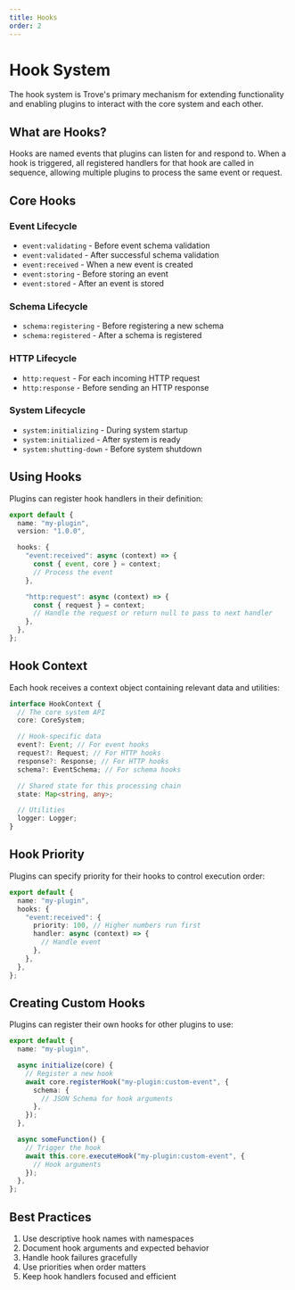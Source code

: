 ```yaml
---
title: Hooks
order: 2
---
```


# Hook System

The hook system is Trove's primary mechanism for extending functionality and
enabling plugins to interact with the core system and each other.

## What are Hooks?

Hooks are named events that plugins can listen for and respond to. When a hook
is triggered, all registered handlers for that hook are called in sequence,
allowing multiple plugins to process the same event or request.

## Core Hooks

### Event Lifecycle

- `event:validating` - Before event schema validation
- `event:validated` - After successful schema validation
- `event:received` - When a new event is created
- `event:storing` - Before storing an event
- `event:stored` - After an event is stored

### Schema Lifecycle

- `schema:registering` - Before registering a new schema
- `schema:registered` - After a schema is registered

### HTTP Lifecycle

- `http:request` - For each incoming HTTP request
- `http:response` - Before sending an HTTP response

### System Lifecycle

- `system:initializing` - During system startup
- `system:initialized` - After system is ready
- `system:shutting-down` - Before system shutdown

## Using Hooks

Plugins can register hook handlers in their definition:

```ts
export default {
  name: "my-plugin",
  version: "1.0.0",

  hooks: {
    "event:received": async (context) => {
      const { event, core } = context;
      // Process the event
    },

    "http:request": async (context) => {
      const { request } = context;
      // Handle the request or return null to pass to next handler
    },
  },
};
```

## Hook Context

Each hook receives a context object containing relevant data and utilities:

```ts
interface HookContext {
  // The core system API
  core: CoreSystem;

  // Hook-specific data
  event?: Event; // For event hooks
  request?: Request; // For HTTP hooks
  response?: Response; // For HTTP hooks
  schema?: EventSchema; // For schema hooks

  // Shared state for this processing chain
  state: Map<string, any>;

  // Utilities
  logger: Logger;
}
```

## Hook Priority

Plugins can specify priority for their hooks to control execution order:

```ts
export default {
  name: "my-plugin",
  hooks: {
    "event:received": {
      priority: 100, // Higher numbers run first
      handler: async (context) => {
        // Handle event
      },
    },
  },
};
```

## Creating Custom Hooks

Plugins can register their own hooks for other plugins to use:

```ts
export default {
  name: "my-plugin",

  async initialize(core) {
    // Register a new hook
    await core.registerHook("my-plugin:custom-event", {
      schema: {
        // JSON Schema for hook arguments
      },
    });
  },

  async someFunction() {
    // Trigger the hook
    await this.core.executeHook("my-plugin:custom-event", {
      // Hook arguments
    });
  },
};
```

## Best Practices

1. Use descriptive hook names with namespaces
2. Document hook arguments and expected behavior
3. Handle hook failures gracefully
4. Use priorities when order matters
5. Keep hook handlers focused and efficient
